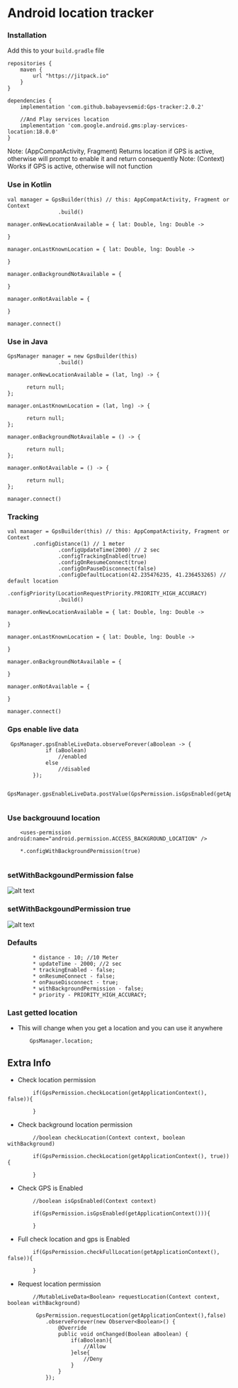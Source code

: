 # Android location tracker

### Installation

Add this to your ```build.gradle``` file

```
repositories {
    maven {
        url "https://jitpack.io"
    }
}

dependencies {
    implementation 'com.github.babayevsemid:Gps-tracker:2.0.2'
    
    //And Play services location
    implementation 'com.google.android.gms:play-services-location:18.0.0'
}
```

Note: (AppCompatActivity, Fragment) Returns location if GPS is active, otherwise will prompt to enable it and return consequently
Note: (Context) Works if GPS is active, otherwise will not function

### Use in Kotlin
 
```
val manager = GpsBuilder(this) // this: AppCompatActivity, Fragment or Context
                .build()

manager.onNewLocationAvailable = { lat: Double, lng: Double ->
    
}

manager.onLastKnownLocation = { lat: Double, lng: Double ->
    
}

manager.onBackgroundNotAvailable = {
            
}

manager.onNotAvailable = {
     
}

manager.connect()
```

### Use in Java

```
GpsManager manager = new GpsBuilder(this)
                .build()

manager.onNewLocationAvailable = (lat, lng) -> {
           
      return null;
};

manager.onLastKnownLocation = (lat, lng) -> {
          
      return null;
};

manager.onBackgroundNotAvailable = () -> {

      return null;
};

manager.onNotAvailable = () -> {

      return null;
};

manager.connect()
```

### Tracking
 
```
val manager = GpsBuilder(this) // this: AppCompatActivity, Fragment or Context
		.configDistance(1) // 1 meter
                .configUpdateTime(2000) // 2 sec
                .configTrackingEnabled(true)
                .configOnResumeConnect(true)
                .configOnPauseDisconnect(false)
                .configDefaultLocation(42.235476235, 41.236453265) // default location
            	.configPriority(LocationRequestPriority.PRIORITY_HIGH_ACCURACY)
                .build()

manager.onNewLocationAvailable = { lat: Double, lng: Double ->
    
}

manager.onLastKnownLocation = { lat: Double, lng: Double ->
    
}

manager.onBackgroundNotAvailable = {
            
}

manager.onNotAvailable = {
     
}

manager.connect()
```
 

### Gps enable live data

```
 GpsManager.gpsEnableLiveData.observeForever(aBoolean -> {
            if (aBoolean)
                //enabled
            else
                //disabled
        });
        
 GpsManager.gpsEnableLiveData.postValue(GpsPermission.isGpsEnabled(getApplicationContext()));
        
```
### Use backgrouund location

```
    <uses-permission android:name="android.permission.ACCESS_BACKGROUND_LOCATION" />
    
    *.configWithBackgroundPermission(true)
    
```

### setWithBackgoundPermission false

![alt text](screenshots/simple.gif?raw=true)
 
### setWithBackgoundPermission true

![alt text](screenshots/all_time.gif?raw=true)


### Defaults
```
        * distance - 10; //10 Meter
        * updateTime - 2000; //2 sec
        * trackingEnabled - false;
        * onResumeConnect - false;
        * onPauseDisconnect - true;
        * withBackgroundPermission - false;
        * priority - PRIORITY_HIGH_ACCURACY;
```

### Last getted location

* This will change when you get a location and you can use it anywhere
       
```
       GpsManager.location;
```
 
 
## Extra Info

* Check location permission
```
        if(GpsPermission.checkLocation(getApplicationContext(), false)){
            
        }
```
            
* Check background location permission
```
        //boolean checkLocation(Context context, boolean withBackground)

        if(GpsPermission.checkLocation(getApplicationContext(), true)){
            
        }
```
            
* Check GPS is Enabled
```
        //boolean isGpsEnabled(Context context)
            
        if(GpsPermission.isGpsEnabled(getApplicationContext())){
            
        }
```
         
* Full check location and gps is Enabled
```         
        if(GpsPermission.checkFullLocation(getApplicationContext(), false)){
            
        }
```
    
* Request location permission
``` 
        //MutableLiveData<Boolean> requestLocation(Context context, boolean withBackground)

         GpsPermission.requestLocation(getApplicationContext(),false)
            .observeForever(new Observer<Boolean>() {
                @Override
                public void onChanged(Boolean aBoolean) {
                    if(aBoolean){
                        //Allow
                    }else{
                        //Deny
                    }
                }
            });
```
